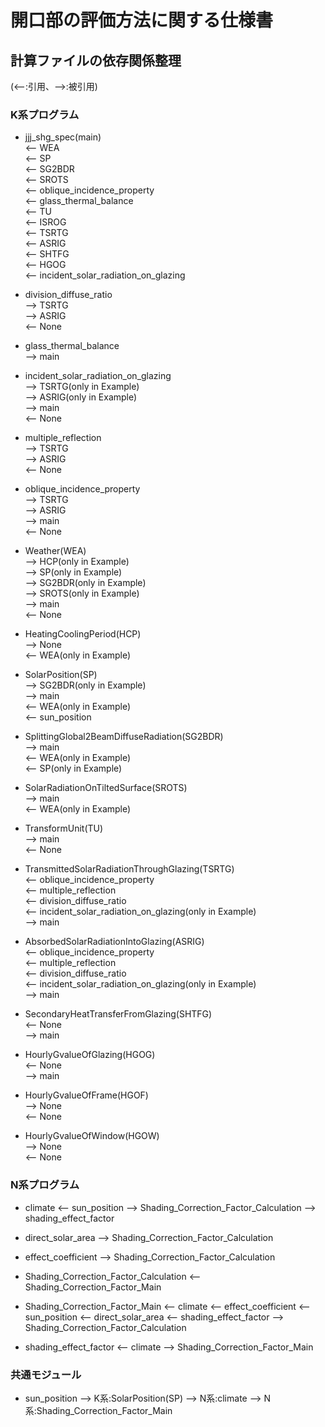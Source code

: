 # 開口部の評価方法に関する仕様書

## 計算ファイルの依存関係整理
(<--:引用、-->:被引用)  

### K系プログラム

* jjj_shg_spec(main)  
<-- WEA  
<-- SP  
<-- SG2BDR  
<-- SROTS  
<-- oblique_incidence_property  
<-- glass_thermal_balance  
<-- TU  
<-- ISROG  
<-- TSRTG  
<-- ASRIG  
<-- SHTFG  
<-- HGOG  
<-- incident_solar_radiation_on_glazing

* division_diffuse_ratio  
--> TSRTG  
--> ASRIG   
<-- None  

* glass_thermal_balance  
--> main  

* incident_solar_radiation_on_glazing  
--> TSRTG(only in Example)  
--> ASRIG(only in Example)  
--> main  
<-- None  

* multiple_reflection  
--> TSRTG  
--> ASRIG  
<-- None  

* oblique_incidence_property  
--> TSRTG  
--> ASRIG  
--> main  
<-- None  

* Weather(WEA)  
--> HCP(only in Example)  
--> SP(only in Example)  
--> SG2BDR(only in Example)  
--> SROTS(only in Example)  
--> main  
<-- None  

* HeatingCoolingPeriod(HCP)  
--> None  
<-- WEA(only in Example)  

* SolarPosition(SP)  
--> SG2BDR(only in Example)  
--> main  
<-- WEA(only in Example)  
<-- sun_position

* SplittingGlobal2BeamDiffuseRadiation(SG2BDR)  
--> main  
<-- WEA(only in Example)  
<-- SP(only in Example)  

* SolarRadiationOnTiltedSurface(SROTS)  
--> main  
<-- WEA(only in Example)  

* TransformUnit(TU)  
--> main  
<-- None  

* TransmittedSolarRadiationThroughGlazing(TSRTG)  
<-- oblique_incidence_property  
<-- multiple_reflection  
<-- division_diffuse_ratio  
<-- incident_solar_radiation_on_glazing(only in Example)  
--> main  

* AbsorbedSolarRadiationIntoGlazing(ASRIG)  
<-- oblique_incidence_property  
<-- multiple_reflection  
<-- division_diffuse_ratio  
<-- incident_solar_radiation_on_glazing(only in Example)  
--> main  

* SecondaryHeatTransferFromGlazing(SHTFG)  
<-- None  
--> main  

* HourlyGvalueOfGlazing(HGOG)  
<-- None  
--> main  

* HourlyGvalueOfFrame(HGOF)  
--> None  
<-- None  

* HourlyGvalueOfWindow(HGOW)  
--> None  
<-- None  

### N系プログラム

* climate
<-- sun_position
--> Shading_Correction_Factor_Calculation
--> shading_effect_factor

* direct_solar_area
--> Shading_Correction_Factor_Calculation

* effect_coefficient
--> Shading_Correction_Factor_Calculation

* Shading_Correction_Factor_Calculation
<-- Shading_Correction_Factor_Main

* Shading_Correction_Factor_Main
<-- climate
<-- effect_coefficient
<-- sun_position
<-- direct_solar_area
<-- shading_effect_factor
--> Shading_Correction_Factor_Calculation

* shading_effect_factor
<-- climate
--> Shading_Correction_Factor_Main

### 共通モジュール

* sun_position
--> K系:SolarPosition(SP)
--> N系:climate
--> N系:Shading_Correction_Factor_Main
